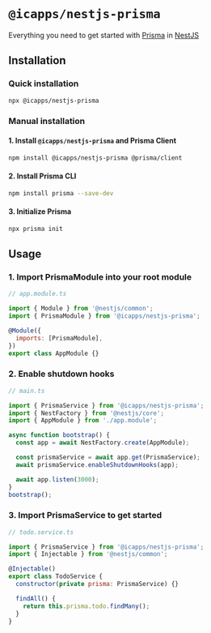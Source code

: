 # `@icapps/nestjs-prisma`

Everything you need to get started with [Prisma](https://www.prisma.io) in [NestJS](https://nestjs.com)

## Installation

### Quick installation

```bash
npx @icapps/nestjs-prisma
```

### Manual installation

#### 1. Install `@icapps/nestjs-prisma` and Prisma Client

```bash
npm install @icapps/nestjs-prisma @prisma/client
```

#### 2. Install Prisma CLI

```bash
npm install prisma --save-dev
```

#### 3. Initialize Prisma

```bash
npx prisma init
```

## Usage

### 1. Import PrismaModule into your root module

```js
// app.module.ts

import { Module } from '@nestjs/common';
import { PrismaModule } from '@icapps/nestjs-prisma';

@Module({
  imports: [PrismaModule],
})
export class AppModule {}
```

### 2. Enable shutdown hooks

```js
// main.ts

import { PrismaService } from '@icapps/nestjs-prisma';
import { NestFactory } from '@nestjs/core';
import { AppModule } from './app.module';

async function bootstrap() {
  const app = await NestFactory.create(AppModule);

  const prismaService = await app.get(PrismaService);
  await prismaService.enableShutdownHooks(app);

  await app.listen(3000);
}
bootstrap();
```

### 3. Import PrismaService to get started

```js
// todo.service.ts

import { PrismaService } from '@icapps/nestjs-prisma';
import { Injectable } from '@nestjs/common';

@Injectable()
export class TodoService {
  constructor(private prisma: PrismaService) {}

  findAll() {
    return this.prisma.todo.findMany();
  }
}
```
